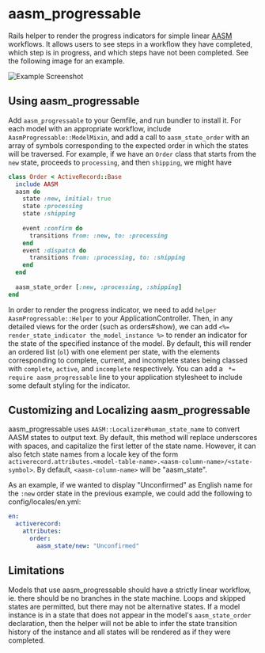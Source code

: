 aasm_progressable
=================

Rails helper to render the progress indicators for simple linear [AASM](https://github.com/aasm/aasm) workflows. It allows users to see steps in a workflow they have completed, which step is in progress, and which steps have not been completed. See the following image for an example.

![Example Screenshot](https://raw.github.com/WorkflowsOnRails/aasm_progressable/master/docs/sample-screenshot.png)


Using aasm_progressable
-----------------------

Add `aasm_progressable` to your Gemfile, and run bundler to install it. For each model with an appropriate workflow, include `AasmProgressable::ModelMixin`, and add a call to `aasm_state_order` with an array of symbols corresponding to
the expected order in which the states will be traversed. For example, if we have an `Order` class that starts from the `new` state, proceeds to `processing`, and then `shipping`, we might have

```rb
class Order < ActiveRecord::Base
  include AASM
  aasm do
    state :new, initial: true
    state :processing
    state :shipping
    
    event :confirm do
      transitions from: :new, to: :processing
    end
    event :dispatch do
      transitions from: :processing, to: :shipping
    end
  end
  
  aasm_state_order [:new, :processing, :shipping]
end
```

In order to render the progress indicator, we need to add `helper AasmProgressable::Helper` to your ApplicationController. Then, in any detailed views for the order (such as orders#show), we can add `<%= render_state_indicator the_model_instance %>` to render an indicator for the state of the specified instance of the model. By default, this will render an ordered list (`ol`) with one element per state, with the elements corresponding to complete, current, and incomplete states being classed with `complete`, `active`, and `incomplete` respectively. You can add a ` *= require aasm_progressable` line to your application stylesheet to include some default styling for the indicator.


Customizing and Localizing aasm_progressable
--------------------------------------------

aasm_progressable uses `AASM::Localizer#human_state_name` to convert AASM states to output text. By default, this method will replace underscores with spaces, and capitalize the first letter of the state name. However, it can also fetch state names from a locale key of the form `activerecord.attributes.<model-table-name>.<aasm-column-name>/<state-symbol>`. By default, `<aasm-column-name>` will be "aasm_state".

As an example, if we wanted to display "Unconfirmed" as English name for the `:new` order state in the previous example, we could add the following to config/locales/en.yml:

```yaml
en:
  activerecord:
    attributes:
      order:
        aasm_state/new: "Unconfirmed"
```


Limitations
------------

Models that use aasm_progressable should have a strictly linear workflow, ie. there should be no branches in the state machine. Loops and skipped states are permitted, but there may not be alternative states. If a model instance is in a state that does not appear in the model's `aasm_state_order` declaration, then the helper will not be able to infer the state transition history of the instance and all states will be rendered as if they were completed.
